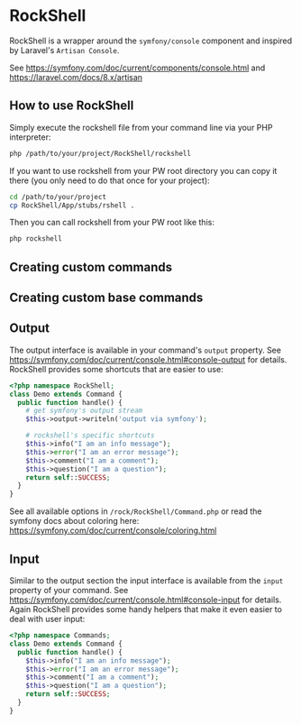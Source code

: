 # RockShell

RockShell is a wrapper around the `symfony/console` component and inspired by Laravel's `Artisan Console`.

See https://symfony.com/doc/current/components/console.html and https://laravel.com/docs/8.x/artisan

## How to use RockShell

Simply execute the rockshell file from your command line via your PHP interpreter:

```sh
php /path/to/your/project/RockShell/rockshell
```

If you want to use rockshell from your PW root directory you can copy it there (you only need to do that once for your project):

```sh
cd /path/to/your/project
cp RockShell/App/stubs/rshell .
```

Then you can call rockshell from your PW root like this:

```sh
php rockshell
```

## Creating custom commands

## Creating custom base commands

## Output

The output interface is available in your command's `output` property. See https://symfony.com/doc/current/console.html#console-output for details. RockShell provides some shortcuts that are easier to use:

```php
<?php namespace RockShell;
class Demo extends Command {
  public function handle() {
    # get symfony's output stream
    $this->output->writeln('output via symfony');

    # rockshell's specific shortcuts
    $this->info("I am an info message");
    $this->error("I am an error message");
    $this->comment("I am a comment");
    $this->question("I am a question");
    return self::SUCCESS;
  }
}
```

See all available options in `/rock/RockShell/Command.php` or read the symfony docs about coloring here: https://symfony.com/doc/current/console/coloring.html

## Input

Similar to the output section the input interface is available from the `input` property of your command. See https://symfony.com/doc/current/console.html#console-input for details. Again RockShell provides some handy helpers that make it even easier to deal with user input:

```php
<?php namespace Commands;
class Demo extends Command {
  public function handle() {
    $this->info("I am an info message");
    $this->error("I am an error message");
    $this->comment("I am a comment");
    $this->question("I am a question");
    return self::SUCCESS;
  }
}
```
